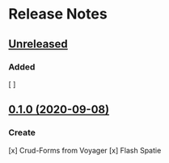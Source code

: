 # Release Notes

## [Unreleased](https://github.com/SierraTecnologia/Pedreiro/compare/0.1.0...master)

### Added

[ ] 

## [0.1.0 (2020-09-08)](https://github.com/SierraTecnologia/Pedreiro/compare/...0.1.0)

### Create
[x] Crud-Forms from Voyager
[x] Flash Spatie